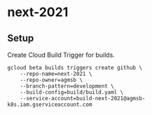 # next-2021

## Setup

Create Cloud Build Trigger for builds. 

```
gcloud beta builds triggers create github \
    --repo-name=next-2021 \
    --repo-owner=agmsb \
    --branch-pattern=development \
    --build-config=build/build.yaml \
    --service-account=build-next-2021@agmsb-k8s.iam.gserviceaccount.com 
```
